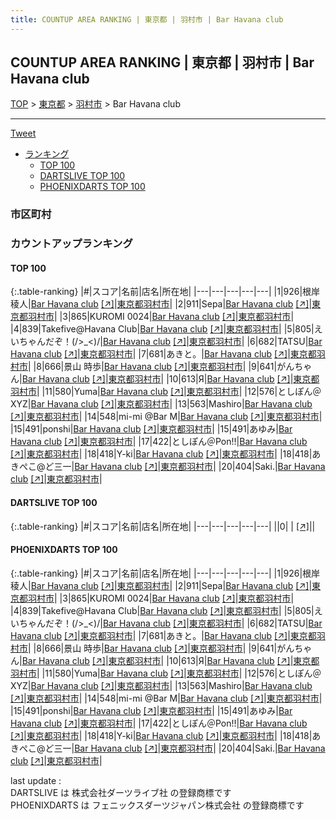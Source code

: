 ```yaml
---
title: COUNTUP AREA RANKING | 東京都 | 羽村市 | Bar Havana club
---
```

## COUNTUP AREA RANKING | 東京都 | 羽村市 | Bar Havana club

[TOP](/darts/rank/) > [東京都](/darts/rank/東京都/) > [羽村市](/darts/rank/東京都/羽村市/) > Bar Havana club

___

<a href="https://twitter.com/share?ref_src=twsrc%5Etfw" data-text="COUNTUP AREA RANKING | 東京都羽村市Bar Havana club" class="twitter-share-button" data-hashtags="DARTSLIVE,PHOENIXDARTS,darts,ダーツ" data-show-count="false">Tweet</a>

* [ランキング](#カウントアップランキング)
    * [TOP 100](#top-100)
    * [DARTSLIVE TOP 100](#dartslive-top-100)
    * [PHOENIXDARTS TOP 100](#phoenixdarts-top-100)

### 市区町村

<ul>

</ul>

### カウントアップランキング

#### TOP 100



{:.table-ranking}
|#|スコア|名前|店名|所在地|
|---|---|---|---|---|
|1|926|<span class="rank-name-pd"><span class="pro-icon-pd"></span>根岸 稜人</span>|<a href="/darts/rank/shops/71650.html">Bar Havana club</a> <a href="https://vs.phoenixdarts.com/jp/shop/shopDetailInfo/s_71650?s_seq=71650">[↗]</a>|<a href="/darts/rank/東京都/羽村市">東京都羽村市</a>|
|2|911|<span class="rank-name-pd">Sepa</span>|<a href="/darts/rank/shops/71650.html">Bar Havana club</a> <a href="https://vs.phoenixdarts.com/jp/shop/shopDetailInfo/s_71650?s_seq=71650">[↗]</a>|<a href="/darts/rank/東京都/羽村市">東京都羽村市</a>|
|3|865|<span class="rank-name-pd">KUROMI 0024</span>|<a href="/darts/rank/shops/71650.html">Bar Havana club</a> <a href="https://vs.phoenixdarts.com/jp/shop/shopDetailInfo/s_71650?s_seq=71650">[↗]</a>|<a href="/darts/rank/東京都/羽村市">東京都羽村市</a>|
|4|839|<span class="rank-name-pd">Takefive@Havana Club</span>|<a href="/darts/rank/shops/71650.html">Bar Havana club</a> <a href="https://vs.phoenixdarts.com/jp/shop/shopDetailInfo/s_71650?s_seq=71650">[↗]</a>|<a href="/darts/rank/東京都/羽村市">東京都羽村市</a>|
|5|805|<span class="rank-name-pd">えいちゃんだぞ！(/&gt;_&lt;)/</span>|<a href="/darts/rank/shops/71650.html">Bar Havana club</a> <a href="https://vs.phoenixdarts.com/jp/shop/shopDetailInfo/s_71650?s_seq=71650">[↗]</a>|<a href="/darts/rank/東京都/羽村市">東京都羽村市</a>|
|6|682|<span class="rank-name-pd">TATSU</span>|<a href="/darts/rank/shops/71650.html">Bar Havana club</a> <a href="https://vs.phoenixdarts.com/jp/shop/shopDetailInfo/s_71650?s_seq=71650">[↗]</a>|<a href="/darts/rank/東京都/羽村市">東京都羽村市</a>|
|7|681|<span class="rank-name-pd">あきと。</span>|<a href="/darts/rank/shops/71650.html">Bar Havana club</a> <a href="https://vs.phoenixdarts.com/jp/shop/shopDetailInfo/s_71650?s_seq=71650">[↗]</a>|<a href="/darts/rank/東京都/羽村市">東京都羽村市</a>|
|8|666|<span class="rank-name-pd">景山 時歩</span>|<a href="/darts/rank/shops/71650.html">Bar Havana club</a> <a href="https://vs.phoenixdarts.com/jp/shop/shopDetailInfo/s_71650?s_seq=71650">[↗]</a>|<a href="/darts/rank/東京都/羽村市">東京都羽村市</a>|
|9|641|<span class="rank-name-pd">がんちゃん</span>|<a href="/darts/rank/shops/71650.html">Bar Havana club</a> <a href="https://vs.phoenixdarts.com/jp/shop/shopDetailInfo/s_71650?s_seq=71650">[↗]</a>|<a href="/darts/rank/東京都/羽村市">東京都羽村市</a>|
|10|613|<span class="rank-name-pd">Я</span>|<a href="/darts/rank/shops/71650.html">Bar Havana club</a> <a href="https://vs.phoenixdarts.com/jp/shop/shopDetailInfo/s_71650?s_seq=71650">[↗]</a>|<a href="/darts/rank/東京都/羽村市">東京都羽村市</a>|
|11|580|<span class="rank-name-pd">Yuma</span>|<a href="/darts/rank/shops/71650.html">Bar Havana club</a> <a href="https://vs.phoenixdarts.com/jp/shop/shopDetailInfo/s_71650?s_seq=71650">[↗]</a>|<a href="/darts/rank/東京都/羽村市">東京都羽村市</a>|
|12|576|<span class="rank-name-pd">としぽん＠XYZ</span>|<a href="/darts/rank/shops/71650.html">Bar Havana club</a> <a href="https://vs.phoenixdarts.com/jp/shop/shopDetailInfo/s_71650?s_seq=71650">[↗]</a>|<a href="/darts/rank/東京都/羽村市">東京都羽村市</a>|
|13|563|<span class="rank-name-pd">Mashiro</span>|<a href="/darts/rank/shops/71650.html">Bar Havana club</a> <a href="https://vs.phoenixdarts.com/jp/shop/shopDetailInfo/s_71650?s_seq=71650">[↗]</a>|<a href="/darts/rank/東京都/羽村市">東京都羽村市</a>|
|14|548|<span class="rank-name-pd">mi-mi @Bar M</span>|<a href="/darts/rank/shops/71650.html">Bar Havana club</a> <a href="https://vs.phoenixdarts.com/jp/shop/shopDetailInfo/s_71650?s_seq=71650">[↗]</a>|<a href="/darts/rank/東京都/羽村市">東京都羽村市</a>|
|15|491|<span class="rank-name-pd">ponshi</span>|<a href="/darts/rank/shops/71650.html">Bar Havana club</a> <a href="https://vs.phoenixdarts.com/jp/shop/shopDetailInfo/s_71650?s_seq=71650">[↗]</a>|<a href="/darts/rank/東京都/羽村市">東京都羽村市</a>|
|15|491|<span class="rank-name-pd">あゆみ</span>|<a href="/darts/rank/shops/71650.html">Bar Havana club</a> <a href="https://vs.phoenixdarts.com/jp/shop/shopDetailInfo/s_71650?s_seq=71650">[↗]</a>|<a href="/darts/rank/東京都/羽村市">東京都羽村市</a>|
|17|422|<span class="rank-name-pd">としぽん＠Pon!!</span>|<a href="/darts/rank/shops/71650.html">Bar Havana club</a> <a href="https://vs.phoenixdarts.com/jp/shop/shopDetailInfo/s_71650?s_seq=71650">[↗]</a>|<a href="/darts/rank/東京都/羽村市">東京都羽村市</a>|
|18|418|<span class="rank-name-pd">Y-ki</span>|<a href="/darts/rank/shops/71650.html">Bar Havana club</a> <a href="https://vs.phoenixdarts.com/jp/shop/shopDetailInfo/s_71650?s_seq=71650">[↗]</a>|<a href="/darts/rank/東京都/羽村市">東京都羽村市</a>|
|18|418|<span class="rank-name-pd">あきぺこ@ど三一</span>|<a href="/darts/rank/shops/71650.html">Bar Havana club</a> <a href="https://vs.phoenixdarts.com/jp/shop/shopDetailInfo/s_71650?s_seq=71650">[↗]</a>|<a href="/darts/rank/東京都/羽村市">東京都羽村市</a>|
|20|404|<span class="rank-name-pd">Saki.</span>|<a href="/darts/rank/shops/71650.html">Bar Havana club</a> <a href="https://vs.phoenixdarts.com/jp/shop/shopDetailInfo/s_71650?s_seq=71650">[↗]</a>|<a href="/darts/rank/東京都/羽村市">東京都羽村市</a>|


#### DARTSLIVE TOP 100



{:.table-ranking}
|#|スコア|名前|店名|所在地|
|---|---|---|---|---|
||0|<span class="rank-name-dl"> </span>|<a href="/darts/rank/shops/.html"></a> <a href="">[↗]</a>|<a href="/darts/rank//"></a>|


#### PHOENIXDARTS TOP 100



{:.table-ranking}
|#|スコア|名前|店名|所在地|
|---|---|---|---|---|
|1|926|<span class="rank-name-pd"><span class="pro-icon-pd"></span>根岸 稜人</span>|<a href="/darts/rank/shops/71650.html">Bar Havana club</a> <a href="https://vs.phoenixdarts.com/jp/shop/shopDetailInfo/s_71650?s_seq=71650">[↗]</a>|<a href="/darts/rank/東京都/羽村市">東京都羽村市</a>|
|2|911|<span class="rank-name-pd">Sepa</span>|<a href="/darts/rank/shops/71650.html">Bar Havana club</a> <a href="https://vs.phoenixdarts.com/jp/shop/shopDetailInfo/s_71650?s_seq=71650">[↗]</a>|<a href="/darts/rank/東京都/羽村市">東京都羽村市</a>|
|3|865|<span class="rank-name-pd">KUROMI 0024</span>|<a href="/darts/rank/shops/71650.html">Bar Havana club</a> <a href="https://vs.phoenixdarts.com/jp/shop/shopDetailInfo/s_71650?s_seq=71650">[↗]</a>|<a href="/darts/rank/東京都/羽村市">東京都羽村市</a>|
|4|839|<span class="rank-name-pd">Takefive@Havana Club</span>|<a href="/darts/rank/shops/71650.html">Bar Havana club</a> <a href="https://vs.phoenixdarts.com/jp/shop/shopDetailInfo/s_71650?s_seq=71650">[↗]</a>|<a href="/darts/rank/東京都/羽村市">東京都羽村市</a>|
|5|805|<span class="rank-name-pd">えいちゃんだぞ！(/&gt;_&lt;)/</span>|<a href="/darts/rank/shops/71650.html">Bar Havana club</a> <a href="https://vs.phoenixdarts.com/jp/shop/shopDetailInfo/s_71650?s_seq=71650">[↗]</a>|<a href="/darts/rank/東京都/羽村市">東京都羽村市</a>|
|6|682|<span class="rank-name-pd">TATSU</span>|<a href="/darts/rank/shops/71650.html">Bar Havana club</a> <a href="https://vs.phoenixdarts.com/jp/shop/shopDetailInfo/s_71650?s_seq=71650">[↗]</a>|<a href="/darts/rank/東京都/羽村市">東京都羽村市</a>|
|7|681|<span class="rank-name-pd">あきと。</span>|<a href="/darts/rank/shops/71650.html">Bar Havana club</a> <a href="https://vs.phoenixdarts.com/jp/shop/shopDetailInfo/s_71650?s_seq=71650">[↗]</a>|<a href="/darts/rank/東京都/羽村市">東京都羽村市</a>|
|8|666|<span class="rank-name-pd">景山 時歩</span>|<a href="/darts/rank/shops/71650.html">Bar Havana club</a> <a href="https://vs.phoenixdarts.com/jp/shop/shopDetailInfo/s_71650?s_seq=71650">[↗]</a>|<a href="/darts/rank/東京都/羽村市">東京都羽村市</a>|
|9|641|<span class="rank-name-pd">がんちゃん</span>|<a href="/darts/rank/shops/71650.html">Bar Havana club</a> <a href="https://vs.phoenixdarts.com/jp/shop/shopDetailInfo/s_71650?s_seq=71650">[↗]</a>|<a href="/darts/rank/東京都/羽村市">東京都羽村市</a>|
|10|613|<span class="rank-name-pd">Я</span>|<a href="/darts/rank/shops/71650.html">Bar Havana club</a> <a href="https://vs.phoenixdarts.com/jp/shop/shopDetailInfo/s_71650?s_seq=71650">[↗]</a>|<a href="/darts/rank/東京都/羽村市">東京都羽村市</a>|
|11|580|<span class="rank-name-pd">Yuma</span>|<a href="/darts/rank/shops/71650.html">Bar Havana club</a> <a href="https://vs.phoenixdarts.com/jp/shop/shopDetailInfo/s_71650?s_seq=71650">[↗]</a>|<a href="/darts/rank/東京都/羽村市">東京都羽村市</a>|
|12|576|<span class="rank-name-pd">としぽん＠XYZ</span>|<a href="/darts/rank/shops/71650.html">Bar Havana club</a> <a href="https://vs.phoenixdarts.com/jp/shop/shopDetailInfo/s_71650?s_seq=71650">[↗]</a>|<a href="/darts/rank/東京都/羽村市">東京都羽村市</a>|
|13|563|<span class="rank-name-pd">Mashiro</span>|<a href="/darts/rank/shops/71650.html">Bar Havana club</a> <a href="https://vs.phoenixdarts.com/jp/shop/shopDetailInfo/s_71650?s_seq=71650">[↗]</a>|<a href="/darts/rank/東京都/羽村市">東京都羽村市</a>|
|14|548|<span class="rank-name-pd">mi-mi @Bar M</span>|<a href="/darts/rank/shops/71650.html">Bar Havana club</a> <a href="https://vs.phoenixdarts.com/jp/shop/shopDetailInfo/s_71650?s_seq=71650">[↗]</a>|<a href="/darts/rank/東京都/羽村市">東京都羽村市</a>|
|15|491|<span class="rank-name-pd">ponshi</span>|<a href="/darts/rank/shops/71650.html">Bar Havana club</a> <a href="https://vs.phoenixdarts.com/jp/shop/shopDetailInfo/s_71650?s_seq=71650">[↗]</a>|<a href="/darts/rank/東京都/羽村市">東京都羽村市</a>|
|15|491|<span class="rank-name-pd">あゆみ</span>|<a href="/darts/rank/shops/71650.html">Bar Havana club</a> <a href="https://vs.phoenixdarts.com/jp/shop/shopDetailInfo/s_71650?s_seq=71650">[↗]</a>|<a href="/darts/rank/東京都/羽村市">東京都羽村市</a>|
|17|422|<span class="rank-name-pd">としぽん＠Pon!!</span>|<a href="/darts/rank/shops/71650.html">Bar Havana club</a> <a href="https://vs.phoenixdarts.com/jp/shop/shopDetailInfo/s_71650?s_seq=71650">[↗]</a>|<a href="/darts/rank/東京都/羽村市">東京都羽村市</a>|
|18|418|<span class="rank-name-pd">Y-ki</span>|<a href="/darts/rank/shops/71650.html">Bar Havana club</a> <a href="https://vs.phoenixdarts.com/jp/shop/shopDetailInfo/s_71650?s_seq=71650">[↗]</a>|<a href="/darts/rank/東京都/羽村市">東京都羽村市</a>|
|18|418|<span class="rank-name-pd">あきぺこ@ど三一</span>|<a href="/darts/rank/shops/71650.html">Bar Havana club</a> <a href="https://vs.phoenixdarts.com/jp/shop/shopDetailInfo/s_71650?s_seq=71650">[↗]</a>|<a href="/darts/rank/東京都/羽村市">東京都羽村市</a>|
|20|404|<span class="rank-name-pd">Saki.</span>|<a href="/darts/rank/shops/71650.html">Bar Havana club</a> <a href="https://vs.phoenixdarts.com/jp/shop/shopDetailInfo/s_71650?s_seq=71650">[↗]</a>|<a href="/darts/rank/東京都/羽村市">東京都羽村市</a>|


<div class="footer border-top border-gray-light mt-5 pt-3 text-right text-gray">
    last update : <span style="font-weight: italic" id="foot_last_modified"></span><br />
    DARTSLIVE は 株式会社ダーツライブ社 の登録商標です<br />
    PHOENIXDARTS は フェニックスダーツジャパン株式会社 の登録商標です<br />
</div>

<script src="https://cdnjs.cloudflare.com/ajax/libs/jquery.tablesorter/2.31.3/js/jquery.tablesorter.min.js" integrity="sha512-qzgd5cYSZcosqpzpn7zF2ZId8f/8CHmFKZ8j7mU4OUXTNRd5g+ZHBPsgKEwoqxCtdQvExE5LprwwPAgoicguNg==" crossorigin="anonymous" referrerpolicy="no-referrer"></script>
<link rel="stylesheet" href="https://cdnjs.cloudflare.com/ajax/libs/jquery.tablesorter/2.31.3/css/theme.default.min.css" integrity="sha512-wghhOJkjQX0Lh3NSWvNKeZ0ZpNn+SPVXX1Qyc9OCaogADktxrBiBdKGDoqVUOyhStvMBmJQ8ZdMHiR3wuEq8+w==" crossorigin="anonymous" referrerpolicy="no-referrer" />
<script>
$(function() {
    $(".table-ranking").tablesorter({sortList:[[0, 0]]});
    $("#foot_last_modified").text(formatDate(new Date(document.lastModified), 'yyyy-MM-dd HH:mm:ss'));
});
</script>

<script async src="https://platform.twitter.com/widgets.js" charset="utf-8"></script>